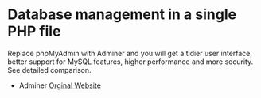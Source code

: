 # Database management in a single PHP file 

Replace phpMyAdmin with Adminer and you will get a tidier user interface, better support for MySQL features, higher performance and more security. See detailed comparison.

- Adminer [Orginal Website](https://www.adminer.org/)
